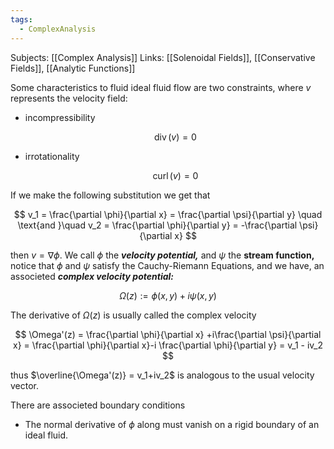 ```yaml
---
tags:
  - ComplexAnalysis
---
```

Subjects: [[Complex Analysis]]
Links: [[Solenoidal Fields]], [[Conservative Fields]], [[Analytic Functions]]

Some characteristics to fluid ideal fluid flow are two constraints, where $v$ represents the velocity field:

- incompressibility
    
    $$ \operatorname{div}(v) =0 $$
    
- irrotationality
    
    $$ \operatorname{curl}(v) =0 $$
    

If we make the following substitution we get that

$$ v_1 = \frac{\partial \phi}{\partial x} = \frac{\partial \psi}{\partial y} \quad \text{and }\quad v_2 = \frac{\partial \phi}{\partial y} = -\frac{\partial \psi}{\partial x} $$

then $v = \nabla \phi$. We call $\phi$ the _********velocity potential,********_ and $\psi$ the ****************stream function,**************** notice that $\phi$ and $\psi$ satisfy the Cauchy-Riemann Equations, and we have, an associeted _**************************complex velocity potential:**************************_

$$ \Omega(z) := \phi(x, y) +i\psi(x,y) $$

The derivative of $\Omega(z)$ is usually called the complex velocity

$$ \Omega'(z) = \frac{\partial \phi}{\partial x} +i\frac{\partial \psi}{\partial x} = \frac{\partial \phi}{\partial x}-i \frac{\partial \phi}{\partial y} = v_1 - iv_2 $$

thus $\overline{\Omega'(z)} = v_1+iv_2$ is analogous to the usual velocity vector.

There are associeted boundary conditions

- The normal derivative of $\phi$ along must vanish on a rigid boundary of an ideal fluid.